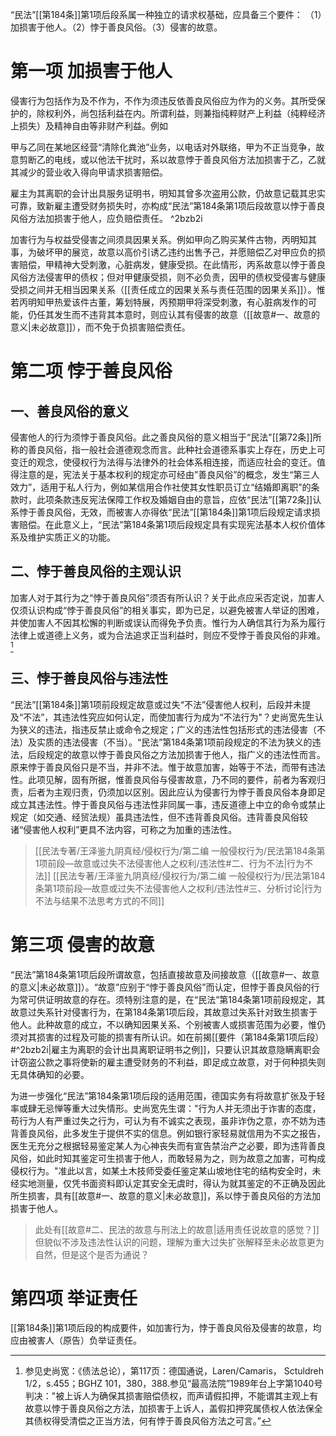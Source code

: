 “民法”[[第184条]]第1项后段系属一种独立的请求权基础，应具备三个要件：
（1）加损害于他人。（2）悖于善良风俗。（3）侵害的故意。

# 第一项 加损害于他人

侵害行为包括作为及不作为，不作为须违反依善良风俗应为作为的义务。其所受保护的，除权利外，尚包括利益在内。所谓利益，则兼指纯粹财产上利益（纯粹经济上损失）及精神自由等非财产利益。例如

甲与乙同在某地区经营“清除化粪池”业务，以电话对外联络，甲为不正当竞争，故意剪断乙的电线，或以他法干扰时，系以故意悖于善良风俗方法加损害于乙，乙就其减少的营业收入得向甲请求损害赔偿。

雇主为其离职的会计出具服务证明书，明知其曾多次盗用公款，仍故意记载其忠实可靠，致新雇主遭受财务损失时，亦构成“民法”第184条第1项后段故意以悖于善良风俗方法加损害于他人，应负赔偿责任。 ^2bzb2i

加害行为与权益受侵害之间须具因果关系。例如甲向乙购买某件古物，丙明知其事，为破坏甲的展览，故意以高价引诱乙违约出售予己，并愿赔偿乙对甲应负的损害赔偿，甲精神大受刺激，心脏病发，健康受损。在此情形，丙系故意以悖于善良风俗方法侵害甲的债权；但对甲健康受损，则不必负责，因甲的债权受侵害与健康受损之间并无相当因果关系（[[责任成立的因果关系与责任范围的因果关系]]）。惟若丙明知甲热爱该件古董，筹划特展，丙预期甲将深受刺激，有心脏病发作的可能，仍任其发生而不违背其本意时，则应认其有侵害的故意（[[故意#一、故意的意义|未必故意]]），而不免于负损害赔偿责任。

# 第二项 悖于善良风俗

## 一、善良风俗的意义

侵害他人的行为须悖于善良风俗。此之善良风俗的意义相当于“民法"[[第72条]]所称的善良风俗，指一般社会道德观念而言。此种社会道德系事实上存在，历史上可变迁的观念，使侵权行为法得与法律外的社会体系相连接，而适应社会的变迁。值得注意的是，宪法关于基本权利的规定亦可经由”善良风俗”的概念，发生“第三人效力”，适用于私人行为，例如某信用合作社使其女性职员订立“结婚即离职”的条款时，此项条款违反宪法保障工作权及婚姻自由的意旨，应依“民法”[[第72条]]认系悖于善良风俗，无效，而被害人亦得依“民法”[[第184条]]第1项后段规定请求损害赔偿。在此意义上，“民法”第184条第1项后段规定具有实现宪法基本人权价值体系及维护实质正义的功能。

## 二、悖于善良风俗的主观认识

加害人对于其行为之“悖于善良风俗”须否有所认识？关于此点应采否定说，加害人仅须认识构成“悖于善良风俗”的相关事实，即为已足，以避免被害人举证的困难，并使加害人不因其松懈的判断或误认而得免予负责。惟行为人确信其行为系为履行法律上或道德上义务，或为合法追求正当利益时，则应不受悖于善良风俗的非难。[^1]

[^1]:参见史尚宽：《债法总论），第117页：德国通说，Laren/Camaris， Sctuldreh 1/2，s.455；BGHZ 101，380，388.参见“最高法院”1989年台上字第1040号判决："被上诉人为确保其损害赔偿债权，而声请假扣押，不能谓其主观上有故意以悖于善良风俗之方法，加损害于上诉人，盖假扣押究属债权人依法保全其债权得受清偿之正当方法，何有悖于善良风俗方法之可言。”

## 三、悖于善良风俗与违法性

“民法”[[第184条]]第1项前段规定故意或过失“不法”侵害他人权利，后段并未提及“不法”，其违法性究应如何认定，而使加害行为成为“不法行为"？史尚宽先生认为狭义的违法，指违反禁止或命令之规定；广义的违法性包括形式的违法侵害（不法）及实质的违法侵害（不当）。“民法”第184条第1项前段规定的不法为狭义的违法，后段规定的故意以悖于善良风俗之方法加损害于他人，指广义的违法性而言。原来悖于善良风俗只是不当，并非不法。惟于故意加害，始等于不法，而带有违法性。此项见解，固有所据，惟善良风俗与侵害故意，乃不同的要件，前者为客观归责，后者为主观归责，仍须加以区别。因此应认为侵害行为悖于善良风俗本身即足成立其违法性。悖于善良风俗与违法性非同属一事，违反道德上中立的命令或禁止规定（如交通、经贸法规）虽具违法性，但不违背善良风俗。违背善良风俗较诸“侵害他人权利”更具不法内容，可称之为加重的违法性。
>[[民法专著/王泽鉴九阴真经/侵权行为/第二编 一般侵权行为/民法第184条第1项前段—故意或过失不法侵害他人之权利/违法性#二、行为不法|行为不法]] [[民法专著/王泽鉴九阴真经/侵权行为/第二编 一般侵权行为/民法第184条第1项前段—故意或过失不法侵害他人之权利/违法性#三、分析讨论|行为不法与结果不法思考方式的不同]]

# 第三项 侵害的故意

“民法”第184条第1项后段所谓故意，包括直接故意及间接故意（[[故意#一、故意的意义|未必故意]]）。“故意”应别于“悖于善良风俗”而认定，但悖于善良风俗的行为常可供证明故意的存在。须特别注意的是，在“民法”第184条第1项前段规定，其故意过失系针对侵害行为，在第184条第1项后段，其故意过失系针对致生损害于他人。此种故意的成立，不以确知因果关系、个别被害人或损害范围为必要，惟仍须对其损害的过程及可能的损害有所认识。如在前揭[[要件（第184条第1项后段）#^2bzb2i|雇主为离职的会计出具离职证明书之例]]，只要认识其故意隐瞒离职会计窃盗公款之事将使新的雇主遭受财务的不利益，即足成立故意，对于何种损失则无具体确知的必要。

为进一步强化“民法”第184条第1项后段的适用范围，德国实务有将故意扩张及于轻率或肆无忌惮等重大过失情形。史尚宽先生谓："行为人并无须出于诈害的态度，苟行为人有严重过失之行为，可认为有不诚实之表现，虽非诈伪之意，亦不妨为违背善良风俗，此多发生于提供不实的信息。例如银行家轻易就信用为不实之报告，医生无充分之根据轻易鉴定某人为心神丧失而有宣告禁治产之必要，即为违背善良风俗，如此时知其鉴定可生损害于他人，而敢轻易为之，则为故意之加害，可构成侵权行为。"准此以言，如某土木技师受委任鉴定某山坡地住宅的结构安全时，未经实地测量，仅凭书面资料即认定其安全无虞时，得认为就其鉴定的不正确及因此所生损害，具有[[故意#一、故意的意义|未必故意]]，系以悖于善良风俗的方法加损害于他人。
>此处有[[故意#二、民法的故意与刑法上的故意|适用责任说故意的感觉？]] 但貌似不涉及违法性认识的问题，理解为重大过失扩张解释至未必故意更为自然，但是这个是否为通说？ 

# 第四项 举证责任

[[第184条]]第1项后段的构成要件，如加害行为，悖于善良风俗及侵害的故意，均应由被害人（原告）负举证责任。







